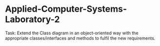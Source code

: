 # Applied-Computer-Systems-Laboratory-2
Task:
Extend the Class diagram in an object-oriented way with the appropriate classes/interfaces and methods to fulfil the new requirements.
